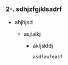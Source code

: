 ### 2-. sdhjzfgjklsadrf

- ahjhjsd
  
  - asjiaikj
    
    - akljskldj
      
      ```java
      asdfawfeasf 
      ```
